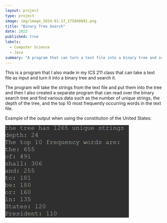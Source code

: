 ```yaml
---
layout: project
type: project
image: img/image_2024-01-17_175840891.png 
title: "Binary Tree Search"
date: 2023
published: true
labels:
  - Computer Science
  - Java
summary: "A program that can turn a text file into a binary tree and search it."
---
```


This is a program that I also made in my ICS 211 class that can take a text file as input and turn it into a binary tree and search it. 

The program will take the strings from the text file and put them into the tree and then I also created a separate program that can read over the binary search tree and find various data such as
the number of unique strings, the depth of the tree, and the top 10 most frequently occurring words in the text file.

Example of the output when using the constitution of the United States:

<img class="img-fluid" src="../img/image_2024-01-17_175840891.png">
